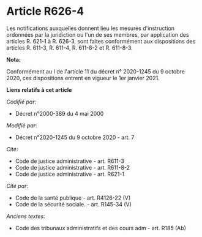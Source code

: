 # Article R626-4

Les notifications auxquelles donnent lieu les mesures d'instruction ordonnées par la juridiction ou l'un de ses membres, par
application des articles R. 621-1 à R. 626-3, sont faites conformément aux dispositions des articles R. 611-3, R. 611-4, R.
611-8-2 et      R. 611-8-3.

**Nota:**

Conformément au I de l'article 11 du décret n° 2020-1245 du 9 octobre 2020, ces dispositions entrent en vigueur le 1er
janvier 2021.

**Liens relatifs à cet article**

_Codifié par_:

  - Décret n°2000-389 du 4 mai 2000

_Modifié par_:

  - Décret n°2020-1245 du 9 octobre 2020 - art. 7

_Cite_:

  - Code de justice administrative - art. R611-3
  - Code de justice administrative - art. R611-8-2
  - Code de justice administrative - art. R621-1

_Cité par_:

  - Code de la santé publique - art. R4126-22 (V)
  - Code de la sécurité sociale. - art. R145-34 (V)

_Anciens textes_:

  - Code des tribunaux administratifs et des cours adm - art. R185 (Ab)
